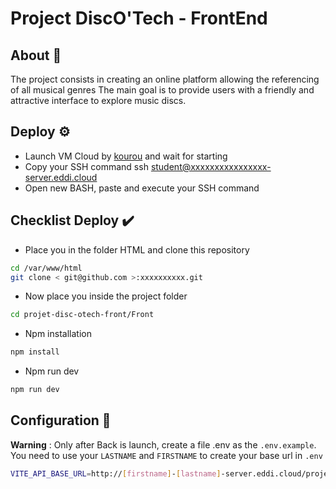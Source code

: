 # Project DiscO'Tech - FrontEnd

## About :mirror_ball:

The project consists in creating an online platform allowing the referencing of all musical genres
The main goal is to provide users with a friendly and attractive interface to explore music discs.

## Deploy :gear:

- Launch VM Cloud by [kourou](https://kourou.oclock.io/ressources/vm-cloud/) and wait for starting
- Copy your SSH command ssh <student@xxxxxxxxxxxxxxxx-server.eddi.cloud>
- Open new BASH, paste and execute your SSH command

## Checklist Deploy :heavy_check_mark:

- Place you in the folder HTML and clone this repository

```bash
cd /var/www/html
git clone < git@github.com >:xxxxxxxxxx.git
```

- Now place you inside the project folder

```bash
cd projet-disc-otech-front/Front
```

- Npm installation

```bash
npm install
```

- Npm run dev

```bash
npm run dev
```

## Configuration :hammer:

**Warning** : Only after Back is launch, create a file .env as the `.env.example`.
You need to use your `LASTNAME` and `FIRSTNAME` to create your base url in `.env`

```bash
VITE_API_BASE_URL=http://[firstname]-[lastname]-server.eddi.cloud/projet-disc-otech-back/Back/public/api
```